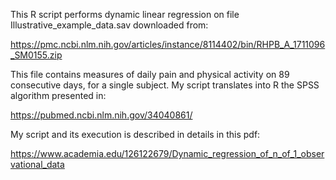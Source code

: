 This R script performs dynamic linear regression on file Illustrative_example_data.sav downloaded from: 

https://pmc.ncbi.nlm.nih.gov/articles/instance/8114402/bin/RHPB_A_1711096_SM0155.zip

This file contains measures of daily pain and physical activity on 89 consecutive days, for a single subject. My script translates into R the SPSS algorithm presented in:

https://pubmed.ncbi.nlm.nih.gov/34040861/

My script and its execution is described in details in this pdf:

https://www.academia.edu/126122679/Dynamic_regression_of_n_of_1_observational_data
